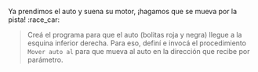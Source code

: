 <gs-toolbox toolbox-url="https://raw.githubusercontent.com/MumukiProject/mumuki-guia-gobstones-la-pedrera/master/assets/toolbox_1587055725907.xml"></gs-toolbox>

<gs-attire attire-url="https://raw.githubusercontent.com/MumukiProject/mumuki-guia-gobstones-la-pedrera/master/assets/attires/config_1587407637666.json"></gs-attire>

Ya prendimos el auto y suena su motor, ¡hagamos que se mueva por la pista! :race_car:

> Creá el programa para que el auto (bolitas roja y negra) llegue a la esquina inferior derecha. Para eso, definí e invocá el procedimiento `Mover auto al` para que mueva al auto en la dirección que recibe por parámetro.
